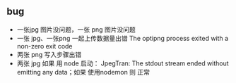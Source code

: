 ## bug
- 一张jpg 图片没问题，一张 png 图片没问题
- 一张 jpg、一张png 一起上传数据量出错 The optipng process exited with a non-zero exit code
- 两张 png 写入步骤出错 
- 两张 jpg 如果 用 node 启动： JpegTran: The stdout stream ended without emitting any data；如果 使用nodemon 则 正常